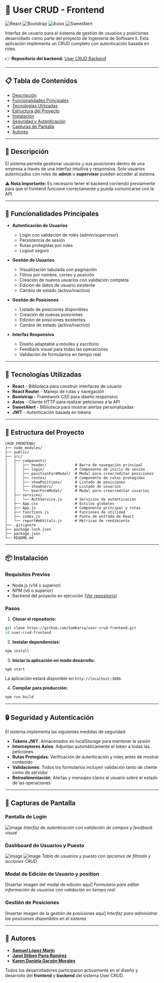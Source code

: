 # 🚀 User CRUD - Frontend

![React](https://img.shields.io/badge/React-20232A?style=for-the-badge&logo=react&logoColor=61DAFB)
![Bootstrap](https://img.shields.io/badge/Bootstrap-563D7C?style=for-the-badge&logo=bootstrap&logoColor=white)
![Axios](https://img.shields.io/badge/Axios-5A29E4?style=for-the-badge&logo=axios&logoColor=white)
![SweetAlert](https://img.shields.io/badge/SweetAlert-FF6384?style=for-the-badge&logo=sweetalert&logoColor=white)

Interfaz de usuario para el sistema de gestión de usuarios y posiciones desarrollado como parte del proyecto de Ingeniería de Software II. Esta aplicación implementa un CRUD completo con autenticación basada en roles.

👉 **Repositorio del backend:** [User CRUD Backend](https://github.com/JarolParia/CRUD.git)

---

## 📋 Tabla de Contenidos

- [Descripción](#-descripción)
- [Funcionalidades Principales](#-funcionalidades-principales)
- [Tecnologías Utilizadas](#-tecnologías-utilizadas)
- [Estructura del Proyecto](#-estructura-del-proyecto)
- [Instalación](#-instalación)
- [Seguridad y Autenticación](#-seguridad-y-autenticación)
- [Capturas de Pantalla](#-capturas-de-pantalla)
- [Autores](#-autores)

---

## 📝 Descripción

El sistema permite gestionar usuarios y sus posiciones dentro de una empresa a través de una interfaz intuitiva y responsiva. Solo usuarios autenticados con roles de **admin** o **supervisor** pueden acceder al sistema.

⚠️ **Nota importante:** Es necesario tener el backend corriendo previamente para que el frontend funcione correctamente y pueda comunicarse con la API.

---

## 🔐 Funcionalidades Principales

- **Autenticación de Usuarios**
  - Login con validación de roles (admin/supervisor)
  - Persistencia de sesión
  - Rutas protegidas por roles
  - Logout seguro

- **Gestión de Usuarios**
  - Visualización tabulada con paginación
  - Filtros por nombre, correo y posición
  - Creación de nuevos usuarios con validación completa
  - Edición de datos de usuario existente
  - Cambio de estado (activo/inactivo)

- **Gestión de Posiciones**
  - Listado de posiciones disponibles
  - Creación de nuevas posiciones
  - Edición de posiciones existentes
  - Cambio de estado (activo/inactivo)

- **Interfaz Responsiva**
  - Diseño adaptable a móviles y escritorio
  - Feedback visual para todas las operaciones
  - Validación de formularios en tiempo real

---

## 🧰 Tecnologías Utilizadas

- **React** - Biblioteca para construir interfaces de usuario
- **React Router** - Manejo de rutas y navegación
- **Bootstrap** - Framework CSS para diseño responsivo
- **Axios** - Cliente HTTP para realizar peticiones a la API
- **SweetAlert** - Biblioteca para mostrar alertas personalizadas
- **JWT** - Autenticación basada en tokens

---

## 📂 Estructura del Proyecto

```
CRUD_FRONTEND/
├── node_modules/
├── public/
├── src/
│   ├── components/
│   │   ├── header/             # Barra de navegación principal
│   │   ├── login/              # Componente de inicio de sesión
│   │   ├── positionFormModal/  # Modal para crear/editar posiciones
│   │   ├── routes/             # Componente de rutas protegidas
│   │   ├── showPositions/      # Listado de posiciones
│   │   ├── showUsers/          # Listado de usuarios
│   │   └── UserFormModal/      # Modal para crear/editar usuarios
│   ├── services/
│   │   └── AuthService.js      # Servicios de autenticación
│   ├── App.css                 # Estilos globales
│   ├── App.js                  # Componente principal y rutas
│   ├── functions.js            # Funciones de utilidad
│   ├── index.js                # Punto de entrada de React
│   └── reportWebVitals.js      # Métricas de rendimiento
├── .gitignore
├── package-lock.json
├── package.json
└── README.md
```

---

## 📦 Instalación

### Requisitos Previos
- Node.js (v14 o superior)
- NPM (v6 o superior)
- Backend del proyecto en ejecución ([Ver repositorio](https://github.com/JarolParia/CRUD.git))

### Pasos

1. **Clonar el repositorio:**

```bash
git clone https://github.com/SamKarsa/user-crud-frontend.git
cd user-crud-frontend
```

2. **Instalar dependencias:**

```bash
npm install
```

3. **Iniciar la aplicación en modo desarrollo:**

```bash
npm start
```

La aplicación estará disponible en `http://localhost:3000`.

4. **Compilar para producción:**

```bash
npm run build
```

---

## 🔒 Seguridad y Autenticación

El sistema implementa las siguientes medidas de seguridad:

- **Tokens JWT**: Almacenados en localStorage para mantener la sesión
- **Interceptores Axios**: Adjuntan automáticamente el token a todas las peticiones
- **Rutas Protegidas**: Verificación de autenticación y roles antes de mostrar contenido
- **Validaciones**: Todos los formularios incluyen validación tanto de cliente como de servidor
- **Retroalimentación**: Alertas y mensajes claros al usuario sobre el estado de las operaciones

---

## 📸 Capturas de Pantalla

### Pantalla de Login
![image](https://github.com/user-attachments/assets/60c741cf-3939-4506-b4f5-873113a07376)
*Interfaz de autenticación con validación de campos y feedback visual*

### Dashboard de Usuarios y Puesto
![image](https://github.com/user-attachments/assets/b29f4615-7893-4d53-8dde-3c11f9b73415)
![image](https://github.com/user-attachments/assets/860e71e4-83c9-4c60-8505-27225d0cec27)
*Tabla de usuarios y puesto con opciones de filtrado y acciones CRUD*

### Modal de Edición de Usuario y position
[Insertar imagen del modal de edición aquí]
*Formulario para editar información de usuarios con validación en tiempo real*

### Gestión de Posiciones
[Insertar imagen de la gestión de posiciones aquí]
*Interfaz para administrar las posiciones disponibles en el sistema*

---

## 👥 Autores

- [**Samuel López Marín**](https://github.com/SamKarsa)
- [**Jarol Stiben Paria Ramírez**](https://github.com/JarolParia)
- [**Karen Daniela Garzón Morales**](https://github.com/Karencita777)

Todos los desarrolladores participaron activamente en el diseño y desarrollo del **frontend** y **backend** del sistema User CRUD.
